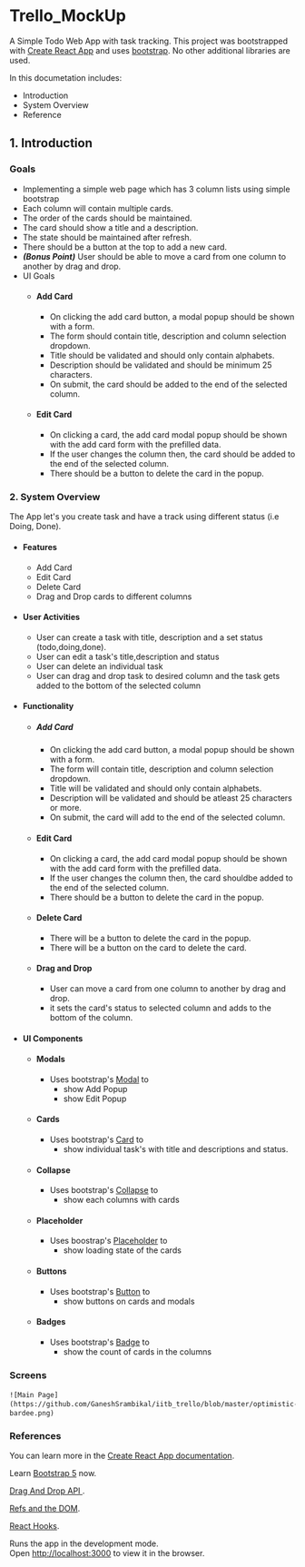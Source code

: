 # Trello_MockUp

A Simple Todo Web App with task tracking.
This project was bootstrapped with [Create React App](https://github.com/facebook/create-react-app) and uses [bootstrap](https://getbootstrap.com/). 
No other additional libraries are used.

In this documetation includes:
* Introduction
* System Overview
* Reference

## 1. Introduction

### Goals
- Implementing a simple web page which has 3 column lists using simple bootstrap 
- Each column will contain multiple cards.
- The order of the cards should be maintained.
- The card should show a title and a description.
- The state should be maintained after refresh.
- There should be a button at the top to add a new card.
- ***(Bonus Point)*** User should be able to move a card from one column to another by drag and drop.
- UI Goals
    - #### Add Card
        - On clicking the add card button, a modal popup should be shown with a form. 
        - The form should contain title, description and column selection dropdown.
        - Title should be validated and should only contain alphabets.
        - Description should be validated and should be minimum 25 characters.
        - On submit, the card should be added to the end of the selected column.
    - #### Edit Card
        - On clicking a card, the add card modal popup should be shown with the add card form with the prefilled data.
        - If the user changes the column then, the card should be added to the end of the selected column.
        - There should be a button to delete the card in the popup.

### 2. System Overview
The App let's you create task and have a track using different status (i.e Doing, Done).

- #### Features
    - Add Card
    - Edit Card
    - Delete Card
    - Drag and Drop cards to different columns
- #### User Activities
    - User can create a task with title, description and a set status (todo,doing,done).
    - User can edit a task's title,description and status 
    - User can delete an individual task
    - User can drag and drop task to desired column and the task gets added to the bottom of the selected column
- #### Functionality
    - ##### Add Card
        - On clicking the add card button, a modal popup should be shown with a form.
        - The form will contain title, description and column selection dropdown.
        - Title will be validated and should only contain alphabets.
        - Description will be validated and should be atleast 25 characters or more.
        - On submit, the card will add to the end of the selected column.
    - #### Edit Card
        - On clicking a card, the add card modal popup should be shown with the add card form with the prefilled data.
        - If the user changes the column then, the card shouldbe added to the end of the selected column.
        - There should be a button to delete the card in the popup.
    - #### Delete Card
        - There will be a button to delete the card in the popup.
        - There will be a button on the card to delete the card.
    - #### Drag and Drop
        - User can move a card from one column to another by drag and drop.
        - it sets the card's status to selected column and adds to the bottom of the column.
- #### UI Components
    - #### Modals
        - Uses bootstrap's [Modal](https://getbootstrap.com/docs/5.1/components/modal/) to
            - show Add Popup
            - show Edit Popup
    - #### Cards
        - Uses bootstrap's [Card](https://getbootstrap.com/docs/5.1/components/card/) to
            - show individual task's with title and descriptions and status.
    - #### Collapse
        - Uses bootstrap's [Collapse](https://getbootstrap.com/docs/5.1/components/collapse/) to
            - show each columns with cards
    - #### Placeholder
        - Uses boostrap's [Placeholder](https://getbootstrap.com/docs/5.1/components/placeholders/) to 
            - show loading state of the cards
    - #### Buttons
        - Uses bootstrap's [Button](https://getbootstrap.com/docs/5.1/components/buttons/) to
            - show buttons on cards and modals
    - #### Badges
        - Uses bootstrap's [Badge](https://getbootstrap.com/docs/5.1/components/badge/) to
            - show the count of cards in the columns


### Screens
    ![Main Page](https://github.com/GaneshSrambikal/iitb_trello/blob/master/optimistic-bardee.png)

### References
You can learn more in the [Create React App documentation](https://facebook.github.io/create-react-app/docs/getting-started).

Learn [Bootstrap 5](https://getbootstrap.com/) now.

[Drag And Drop API ](https://developer.mozilla.org/.en-US/docs/Web/API/HTML_Drag_and_Drop_API).

[Refs and the DOM](https://reactjs.org/docs/refs-and-the-dom.html).

[React Hooks](https://reactjs.org/docs/hooks-intro.html).

Runs the app in the development mode.\
Open [http://localhost:3000](http://localhost:3000) to view it in the browser.



